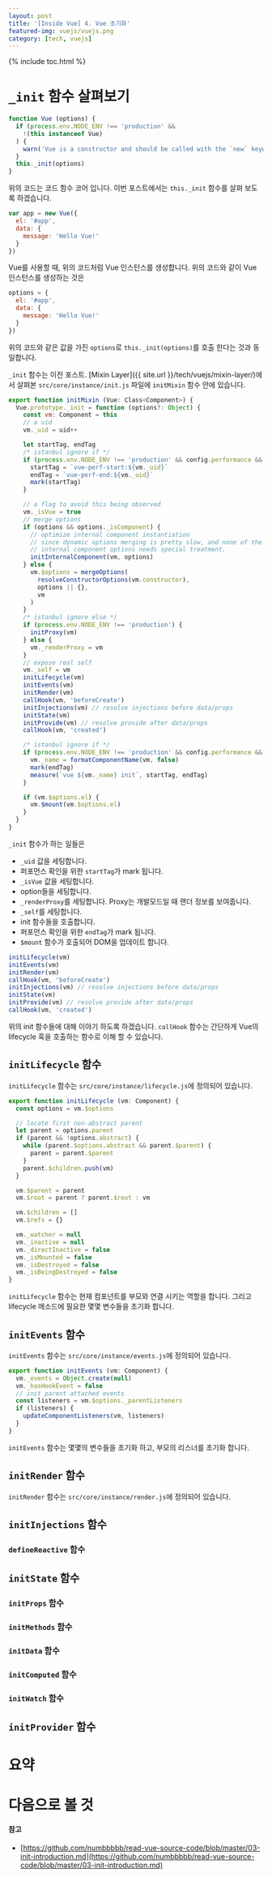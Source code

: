 ```yaml
---
layout: post
title: '[Inside Vue] 4. Vue 초기화'
featured-img: vuejs/vuejs.png
category: [tech, vuejs]
---
```

{% include toc.html %}

# `_init` 함수 살펴보기
```js
function Vue (options) {
  if (process.env.NODE_ENV !== 'production' &&
    !(this instanceof Vue)
  ) {
    warn('Vue is a constructor and should be called with the `new` keyword')
  }
  this._init(options)
}
```

위의 코드는 코드 함수 코어 입니다. 이번 포스트에서는 `this._init` 함수를 살펴 보도록 하겠습니다.

```js
var app = new Vue({
  el: '#app',
  data: {
    message: 'Hello Vue!'
  }
})
```

Vue를 사용할 때, 위의 코드처럼 Vue 인스턴스를 생성합니다. 위의 코드와 같이 Vue 인스턴스를 생성하는 것은

```js
options = {
  el: '#app',
  data: {
    message: 'Hello Vue!'
  }
})
```

위의 코드와 같은 값을 가진 `options`로 `this._init(options)`를 호출 한다는 것과 동일합니다.

`_init` 함수는 이전 포스트. [Mixin Layer]({{ site.url }}/tech/vuejs/mixin-layer/)에서 살펴본 `src/core/instance/init.js` 파일에 `initMixin` 함수 안에 있습니다.

```js
export function initMixin (Vue: Class<Component>) {
  Vue.prototype._init = function (options?: Object) {
    const vm: Component = this
    // a uid
    vm._uid = uid++

    let startTag, endTag
    /* istanbul ignore if */
    if (process.env.NODE_ENV !== 'production' && config.performance && mark) {
      startTag = `vue-perf-start:${vm._uid}`
      endTag = `vue-perf-end:${vm._uid}`
      mark(startTag)
    }

    // a flag to avoid this being observed
    vm._isVue = true
    // merge options
    if (options && options._isComponent) {
      // optimize internal component instantiation
      // since dynamic options merging is pretty slow, and none of the
      // internal component options needs special treatment.
      initInternalComponent(vm, options)
    } else {
      vm.$options = mergeOptions(
        resolveConstructorOptions(vm.constructor),
        options || {},
        vm
      )
    }
    /* istanbul ignore else */
    if (process.env.NODE_ENV !== 'production') {
      initProxy(vm)
    } else {
      vm._renderProxy = vm
    }
    // expose real self
    vm._self = vm
    initLifecycle(vm)
    initEvents(vm)
    initRender(vm)
    callHook(vm, 'beforeCreate')
    initInjections(vm) // resolve injections before data/props
    initState(vm)
    initProvide(vm) // resolve provide after data/props
    callHook(vm, 'created')

    /* istanbul ignore if */
    if (process.env.NODE_ENV !== 'production' && config.performance && mark) {
      vm._name = formatComponentName(vm, false)
      mark(endTag)
      measure(`vue ${vm._name} init`, startTag, endTag)
    }

    if (vm.$options.el) {
      vm.$mount(vm.$options.el)
    }
  }
}
```

`_init` 함수가 하는 일들은

- `_uid` 값을 세팅합니다.
- 퍼포먼스 확인을 위한 `startTag`가 mark 됩니다.
- `_isVue` 값을 세팅합니다.
- option들을 세팅합니다.
- `_renderProxy`를 세팅합니다. Proxy는 개발모드일 때 랜더 정보를 보여줍니다.
- `_self`를 세팅합니다.
- init 함수들을 호출합니다.
- 퍼포먼스 확인을 위한 `endTag`가 mark 됩니다.
- `$mount` 함수가 호출되어 DOM을 업데이트 합니다.

```js
initLifecycle(vm)
initEvents(vm)
initRender(vm)
callHook(vm, 'beforeCreate')
initInjections(vm) // resolve injections before data/props
initState(vm)
initProvide(vm) // resolve provide after data/props
callHook(vm, 'created')
```

위의 init 함수들에 대해 이야기 하도록 하겠습니다. `callHook` 함수는 간단하게 Vue의 lifecycle 훅을 호출하는 함수로 이해 할 수 있습니다.

## `initLifecycle` 함수
`initLifecycle` 함수는 `src/core/instance/lifecycle.js`에 정의되어 있습니다.

```js
export function initLifecycle (vm: Component) {
  const options = vm.$options

  // locate first non-abstract parent
  let parent = options.parent
  if (parent && !options.abstract) {
    while (parent.$options.abstract && parent.$parent) {
      parent = parent.$parent
    }
    parent.$children.push(vm)
  }

  vm.$parent = parent
  vm.$root = parent ? parent.$root : vm

  vm.$children = []
  vm.$refs = {}

  vm._watcher = null
  vm._inactive = null
  vm._directInactive = false
  vm._isMounted = false
  vm._isDestroyed = false
  vm._isBeingDestroyed = false
}
```

`initLifecycle` 함수는 현재 컴포넌트를 부모와 연결 시키는 역할을 합니다. 그리고 lifecycle 메소드에 필요한 몇몇 변수들을 초기화 합니다.

## `initEvents` 함수
`initEvents` 함수는 `src/core/instance/events.js`에 정의되어 있습니다.

```js
export function initEvents (vm: Component) {
  vm._events = Object.create(null)
  vm._hasHookEvent = false
  // init parent attached events
  const listeners = vm.$options._parentListeners
  if (listeners) {
    updateComponentListeners(vm, listeners)
  }
}
```

`initEvents` 함수는 몇몇의 변수들을 초기화 하고, 부모의 리스너를 초기화 합니다.

## `initRender` 함수
`initRender` 함수는 `src/core/instance/render.js`에 정의되어 있습니다.



## `initInjections` 함수

### `defineReactive` 함수

## `initState` 함수

### `initProps` 함수

### `initMethods` 함수

### `initData` 함수

### `initComputed` 함수

### `initWatch` 함수

## `initProvider` 함수

# 요약

# 다음으로 볼 것

#### 참고
- [https://github.com/numbbbbb/read-vue-source-code/blob/master/03-init-introduction.md](https://github.com/numbbbbb/read-vue-source-code/blob/master/03-init-introduction.md)
